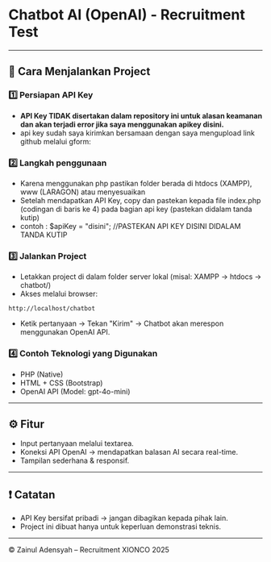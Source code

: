 # Chatbot AI (OpenAI) - Recruitment Test

---

## 📌 Cara Menjalankan Project

### 1️⃣ Persiapan API Key

* **API Key TIDAK disertakan dalam repository ini untuk alasan keamanan dan akan terjadi error jika saya menggunakan apikey disini.**
* api key sudah saya kirimkan bersamaan dengan saya mengupload link github melalui gform:


### 2️⃣ Langkah penggunaan
* Karena menggunakan php pastikan folder berada di htdocs (XAMPP), www (LARAGON) atau menyesuaikan
* Setelah mendapatkan API Key, copy dan pastekan kepada file index.php (codingan di baris ke 4) pada bagian api key (pastekan didalam tanda kutip)
* contoh : $apiKey = "disini"; //PASTEKAN API KEY DISINI DIDALAM TANDA KUTIP



### 3️⃣ Jalankan Project

* Letakkan project di dalam folder server lokal (misal: XAMPP → htdocs → chatbot/)
* Akses melalui browser:

```
http://localhost/chatbot
```

* Ketik pertanyaan → Tekan "Kirim" → Chatbot akan merespon menggunakan OpenAI API.

### 4️⃣ Contoh Teknologi yang Digunakan

* PHP (Native)
* HTML + CSS (Bootstrap)
* OpenAI API (Model: gpt-4o-mini)

---

## ⚙️ Fitur

* Input pertanyaan melalui textarea.
* Koneksi API OpenAI → mendapatkan balasan AI secara real-time.
* Tampilan sederhana & responsif.

---

## ❗ Catatan

* API Key bersifat pribadi → jangan dibagikan kepada pihak lain.
* Project ini dibuat hanya untuk keperluan demonstrasi teknis.

---

© Zainul Adensyah – Recruitment XIONCO 2025
